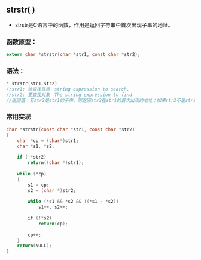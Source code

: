 ## strstr( )
- strstr是C语言中的函数，作用是返回字符串中首次出现子串的地址。
### 函数原型：

```c
extern char *strstr(char *str1, const char *str2);
```

### 语法：

```c
* strstr(str1,str2)
//str1: 被查找目标　string expression to search.
//str2: 要查找对象　The string expression to find.
//返回值：若str2是str1的子串，则返回str2在str1的首次出现的地址；如果str2不是str1的子串，则返回NULL。
```

### 常用实现
```c
char *strstr(const char *str1, const char *str2)
{
    char *cp = (char*)str1;
    char *s1, *s2;
 
    if (!*str2)
        return((char *)str1);
 
    while (*cp)
    {
        s1 = cp;
        s2 = (char *)str2;
 
        while (*s1 && *s2 && !(*s1 - *s2))
            s1++, s2++;
 
        if (!*s2)
            return(cp);
 
        cp++;
    }
    return(NULL);
}
```